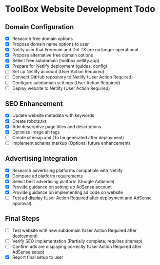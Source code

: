 # ToolBox Website Development Todo

## Domain Configuration
- [x] Research free domain options
- [x] Propose domain name options to user
- [x] Notify user that Freenom and Dot TK are no longer operational
- [x] Propose alternative free domain options
- [x] Select free subdomain (toolbox.netlify.app)
- [x] Prepare for Netlify deployment (guides, config)
- [ ] Set up Netlify account (User Action Required)
- [ ] Connect GitHub repository to Netlify (User Action Required)
- [ ] Configure subdomain settings (User Action Required)
- [ ] Deploy website to Netlify (User Action Required)

## SEO Enhancement
- [x] Update website metadata with keywords
- [x] Create robots.txt
- [x] Add descriptive page titles and descriptions
- [x] Optimize image alt tags
- [ ] Create sitemap.xml (To be generated after deployment)
- [ ] Implement schema markup (Optional future enhancement)

## Advertising Integration
- [x] Research advertising platforms compatible with Netlify
- [x] Compare ad platform requirements
- [x] Select best advertising platform (Google AdSense)
- [x] Provide guidance on setting up AdSense account
- [x] Provide guidance on implementing ad code on website
- [ ] Test ad display (User Action Required after deployment and AdSense approval)

## Final Steps
- [ ] Test website with new subdomain (User Action Required after deployment)
- [ ] Verify SEO implementation (Partially complete, requires sitemap)
- [ ] Confirm ads are displaying correctly (User Action Required after AdSense setup)
- [x] Report final setup to user
